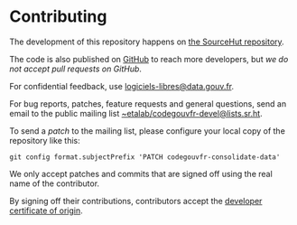 # Contributing

The development of this repository happens on [the SourceHut repository](https://git.sr.ht/~etalab/codegouvfr-consolidate-data).

The code is also published on [GitHub](https://github.com/codegouvfr/codegouvfr-fetch-data) to reach more developers, but *we do not accept pull requests on GitHub*.

For confidential feedback, use [logiciels-libres@data.gouv.fr](mailto:logiciels-libres@data.gouv.fr).

For bug reports, patches, feature requests and general questions, send an email to the public mailing list [~etalab/codegouvfr-devel@lists.sr.ht](mailto:~etalab/codegouvfr-devel@lists.sr.ht).

To send a *patch* to the mailing list, please configure your local copy of the repository like this:

`git config format.subjectPrefix 'PATCH codegouvfr-consolidate-data'`

We only accept patches and commits that are signed off using the real name of the contributor.

By signing off their contributions, contributors accept the [developer certificate of origin](https://developercertificate.org).
